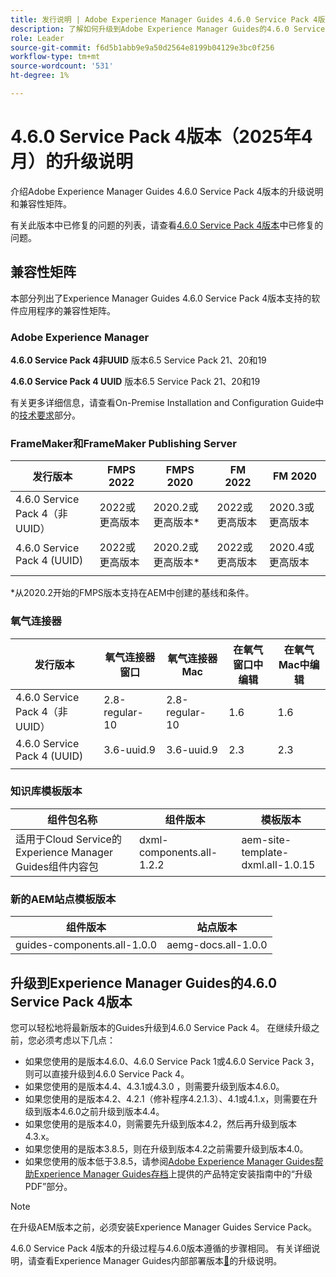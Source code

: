 ```yaml
---
title: 发行说明 | Adobe Experience Manager Guides 4.6.0 Service Pack 4版本的升级说明
description: 了解如何升级到Adobe Experience Manager Guides的4.6.0 Service Pack 4版本
role: Leader
source-git-commit: f6d5b1abb9e9a50d2564e8199b04129e3bc0f256
workflow-type: tm+mt
source-wordcount: '531'
ht-degree: 1%

---
```


# 4.6.0 Service Pack 4版本（2025年4月）的升级说明

介绍Adobe Experience Manager Guides 4.6.0 Service Pack 4版本的升级说明和兼容性矩阵。

有关此版本中已修复的问题的列表，请查看[4.6.0 Service Pack 4版本](fixed-issues-4-6-0-sp4.md)中已修复的问题。

## 兼容性矩阵

本部分列出了Experience Manager Guides 4.6.0 Service Pack 4版本支持的软件应用程序的兼容性矩阵。

### Adobe Experience Manager

**4.6.0 Service Pack 4非UUID**
版本6.5 Service Pack 21、20和19

**4.6.0 Service Pack 4 UUID**
版本6.5 Service Pack 21、20和19

有关更多详细信息，请查看On-Premise Installation and Configuration Guide中的[技术要求](../install-guide/download-install-technical-requirements.md)部分。

### FrameMaker和FrameMaker Publishing Server

| 发行版本 | FMPS 2022 | FMPS 2020 | FM 2022 | FM 2020 |
| --- | --- | --- | --- | --- |
| 4.6.0 Service Pack 4（非UUID） | 2022或更高版本 | 2020.2或更高版本* | 2022或更高版本 | 2020.3或更高版本 |
| 4.6.0 Service Pack 4 (UUID) | 2022或更高版本 | 2020.2或更高版本* | 2022或更高版本 | 2020.4或更高版本 |
| | | | |

*从2020.2开始的FMPS版本支持在AEM中创建的基线和条件。

### 氧气连接器

| 发行版本 | 氧气连接器窗口 | 氧气连接器Mac | 在氧气窗口中编辑 | 在氧气Mac中编辑 |
| --- | --- | --- |--- |--- |
| 4.6.0 Service Pack 4（非UUID） | 2.8-regular-10 | 2.8-regular-10 | 1.6 | 1.6 |
| 4.6.0 Service Pack 4 (UUID) | 3.6-uuid.9 | 3.6-uuid.9 | 2.3 | 2.3 |
|  |  |   |

### 知识库模板版本

| 组件包名称 | 组件版本 | 模板版本 |
|---|---|---|
| 适用于Cloud Service的Experience Manager Guides组件内容包 | dxml-components.all-1.2.2 | aem-site-template-dxml.all-1.0.15 |

### 新的AEM站点模板版本

| 组件版本 | 站点版本 |
|---|---|
| guides-components.all-1.0.0 | aemg-docs.all-1.0.0 |

## 升级到Experience Manager Guides的4.6.0 Service Pack 4版本

您可以轻松地将最新版本的Guides升级到4.6.0 Service Pack 4。 在继续升级之前，您必须考虑以下几点：

- 如果您使用的是版本4.6.0、4.6.0 Service Pack 1或4.6.0 Service Pack 3，则可以直接升级到4.6.0 Service Pack 4。
- 如果您使用的是版本4.4、4.3.1或4.3.0 ，则需要升级到版本4.6.0。
- 如果您使用的是版本4.2、4.2.1（修补程序4.2.1.3）、4.1或4.1.x，则需要在升级到版本4.6.0之前升级到版本4.4。
- 如果您使用的是版本4.0，则需要先升级到版本4.2，然后再升级到版本4.3.x。
- 如果您使用的是版本3.8.5，则在升级到版本4.2之前需要升级到版本4.0。
- 如果您使用的版本低于3.8.5，请参阅[Adobe Experience Manager Guides帮助Experience Manager Guides存档](https://helpx.adobe.com/xml-documentation-for-experience-manager/archive.html)上提供的产品特定安装指南中的“升级PDF”部分。

>[!NOTE]
>
>在升级AEM版本之前，必须安装Experience Manager Guides Service Pack。

4.6.0 Service Pack 4版本的升级过程与4.6.0版本遵循的步骤相同。 有关详细说明，请查看Experience Manager Guides内部部署版本[&#128279;](../install-guide/upgrade-xml-documentation.md)的升级说明。
